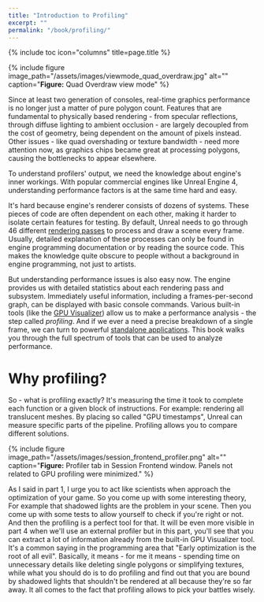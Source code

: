 ```yaml
---
title: "Introduction to Profiling"
excerpt: ""
permalink: "/book/profiling/"
---
```


{% include toc icon="columns" title=page.title %}

{% include figure image_path="/assets/images/viewmode_quad_overdraw.jpg" alt="" caption="__Figure:__ Quad Overdraw view mode" %}

Since at least two generation of consoles, real-time graphics performance is no longer just a matter of pure polygon count. Features that are fundamental to physically based rendering - from specular reflections, through diffuse lighting to ambient occlusion - are largely decoupled from the cost of geometry, being dependent on the amount of pixels instead. Other issues - like quad overshading or texture bandwidth - need more attention now, as graphics chips became great at processing polygons, causing the bottlenecks to appear elsewhere.

To understand profilers' output, we need the knowledge about engine's inner workings. With popular commercial engines like Unreal Engine 4, understanding performance factors is at the same time hard and easy.

It's hard because engine's renderer consists of dozens of systems. These pieces of code are often dependent on each other, making it harder to isolate certain features for testing. By default, Unreal needs to go through 46 different [rendering passes](/book/profiling/lighting/) to process and draw a scene every frame. Usually, detailed explanation of these processes can only be found in engine programming documentation or by reading the source code. This makes the knowledge quite obscure to people without a background in engine programming, not just to artists.

But understanding performance issues is also easy now. The engine provides us with detailed statistics about each rendering pass and subsystem. Immediately useful information, including a frames-per-second graph, can be displayed with basic console commands. Various built-in tools (like the [GPU Visualizer](/book/profiling/gpu-visualizer/)) allow us to make a performance analysis - the step called _profiling_. And if we ever a need a precise breakdown of a single frame, we can turn to powerful [standalone applications](/book/profiling/external/). This book walks you through the full spectrum of tools that can be used to analyze performance.

# Why profiling?

So - what is profiling exactly? It's measuring the time it took to complete each function or a given block of instructions. For example: rendering all translucent meshes. By placing so called "GPU timestamps", Unreal can measure specific parts of the pipeline. Profiling allows you to compare different solutions.

{% include figure image_path="/assets/images/session_frontend_profiler.png" alt="" caption="__Figure:__ Profiler tab in Session Frontend window. Panels not related to GPU profiling were minimized." %}


As I said in part 1, I urge you to act like scientists when approach the optimization of your game. So you come up with some interesting theory, For example that shadowed lights are the problem in your scene. Then you come up with some tests to allow yourself to check if you're right or not. And then the profiling is a perfect tool for that. It will be even more visible in part 4 when we'll use an external profiler but in this part, you'll see that you can extract a lot of information already from the built-in GPU Visualizer tool. It's a common saying in the programming area that "Early optimization is the root of all evil". Basically, it means - for me it means - spending time on unnecessary details like deleting single polygons or simplifying textures, while what you should do is to do profiling and find out that you are bound by shadowed lights that shouldn't be rendered at all because they're so far away. It all comes to the fact that profiling allows to pick your battles wisely.
